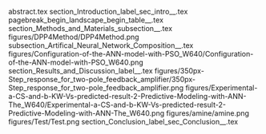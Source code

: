 abstract.tex
section_Introduction_label_sec_intro__.tex
pagebreak_begin_landscape_begin_table__.tex
section_Methods_and_Materials_subsection__.tex
figures/DPP4Method/DPP4Method.png
subsection_Artifical_Neural_Network_Composition__.tex
figures/Configuration-of-the-ANN-model-with-PSO_W640/Configuration-of-the-ANN-model-with-PSO_W640.png
section_Results_and_Discussion_label__.tex
figures/350px-Step_response_for_two-pole_feedback_amplifier/350px-Step_response_for_two-pole_feedback_amplifier.png
figures/Experimental-a-CS-and-b-KW-Vs-predicted-result-2-Predictive-Modeling-with-ANN-The_W640/Experimental-a-CS-and-b-KW-Vs-predicted-result-2-Predictive-Modeling-with-ANN-The_W640.png
figures/amine/amine.png
figures/Test/Test.png
section_Conclusion_label_sec_Conclusion__.tex